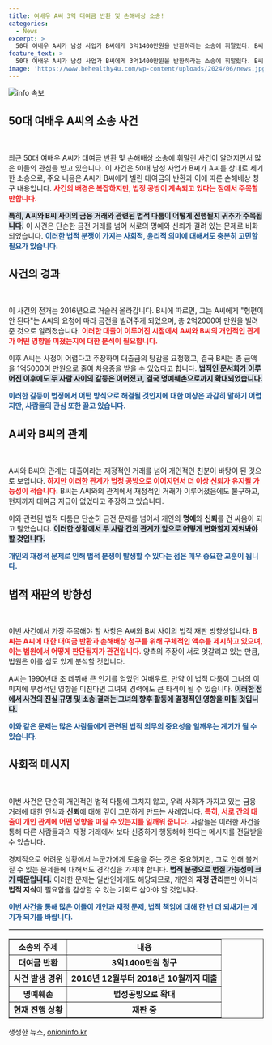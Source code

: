 ```yaml
---
title: 여배우 A씨 3억 대여금 반환 및 손해배상 소송!
categories:
  - News
excerpt: >
  50대 여배우 A씨가 남성 사업가 B씨에게 3억1400만원을 반환하라는 소송에 휘말렸다. B씨는 A씨가 금전적인 어려움을 호소하며 돈을 빌린 후 지급을 거부했다고 주장, 법정공방이 다시 시작됐다. 여러분의 관심을 끌 만한 이 이슈의 전말은?
feature_text: >
  50대 여배우 A씨가 남성 사업가 B씨에게 3억1400만원을 반환하라는 소송에 휘말렸다. B씨는 A씨가 금전적인 어려움을 호소하며 돈을 빌린 후 지급을 거부했다고 주장, 법정공방이 다시 시작됐다. 여러분의 관심을 끌 만한 이 이슈의 전말은?
image: 'https://www.behealthy4u.com/wp-content/uploads/2024/06/news.jpg'
---
```


<p><img src="https://www.behealthy4u.com/wp-content/uploads/2024/06/news.jpg" alt="info 속보" /></p>

<h2 data-ke-size="size26">50대 여배우 A씨의 소송 사건</h2>

<p data-ke-size="size16">&nbsp;</p>

<p>최근 50대 여배우 A씨가 대여금 반환 및 손해배상 소송에 휘말린 사건이 알려지면서 많은 이들의 관심을 받고 있습니다. 이 사건은 50대 남성 사업가 B씨가 A씨를 상대로 제기한 소송으로, 주요 내용은 A씨가 B씨에게 빌린 대여금의 반환과 이에 따른 손해배상 청구 내용입니다. <b><span style="color: #ee2323;">사건의 배경은 복잡하지만, 법정 공방이 계속되고 있다는 점에서 주목할 만합니다.</span></b></p>

<p><b><span style="background-color: #21538527;">특히, A씨와 B씨 사이의 금융 거래와 관련된 법적 다툼이 어떻게 진행될지 귀추가 주목됩니다.</span></b> 이 사건은 단순한 금전 거래를 넘어 서로의 명예와 신뢰가 걸려 있는 문제로 비화되었습니다. <b><span style="color: #1a5490;">이러한 법적 분쟁이 가지는 사회적, 윤리적 의미에 대해서도 충분히 고민할 필요가 있습니다.</span></b></p>

<h2 data-ke-size="size26">사건의 경과</h2>

<p data-ke-size="size16">&nbsp;</p>

<p>이 사건의 전개는 2016년으로 거슬러 올라갑니다. B씨에 따르면, 그는 A씨에게 "형편이 안 된다"는 A씨의 요청에 따라 금전을 빌려주게 되었으며, 총 2억2000여 만원을 빌려준 것으로 알려졌습니다. <b><span style="color: #ee2323;">이러한 대출이 이루어진 시점에서 A씨와 B씨의 개인적인 관계가 어떤 영향을 미쳤는지에 대한 분석이 필요합니다.</span></b></p>

<p>이후 A씨는 사정이 어렵다고 주장하며 대출금의 탕감을 요청했고, 결국 B씨는 총 금액을 1억5000여 만원으로 줄여 차용증을 받을 수 있었다고 합니다. <b><span style="background-color: #21538527;">법적인 문서화가 이루어진 이후에도 두 사람 사이의 갈등은 이어졌고, 결국 명예훼손으로까지 확대되었습니다.</span></b></p>

<p><b><span style="color: #1a5490;">이러한 갈등이 법정에서 어떤 방식으로 해결될 것인지에 대한 예상은 과감히 말하기 어렵지만, 사람들의 관심 또한 끌고 있습니다.</span></b></p>

<h2 data-ke-size="size26">A씨와 B씨의 관계</h2>

<p data-ke-size="size16">&nbsp;</p>

<p>A씨와 B씨의 관계는 대출이라는 재정적인 거래를 넘어 개인적인 친분이 바탕이 된 것으로 보입니다. <b><span style="color: #ee2323;">하지만 이러한 관계가 법정 공방으로 이어지면서 더 이상 신뢰가 유지될 가능성이 적습니다.</span></b> B씨는 A씨와의 관계에서 재정적인 거래가 이루어졌음에도 불구하고, 현재까지 대여금 지급이 없었다고 주장하고 있습니다. </p>

<p>이와 관련된 법적 다툼은 단순히 금전 문제를 넘어서 개인의 <strong>명예</strong>와 <strong>신뢰</strong>를 건 싸움이 되고 말았습니다. <b><span style="background-color: #21538527;">이러한 상황에서 두 사람 간의 관계가 앞으로 어떻게 변화할지 지켜봐야 할 것입니다.</span></b></p>

<p><b><span style="color: #1a5490;">개인의 재정적 문제로 인해 법적 분쟁이 발생할 수 있다는 점은 매우 중요한 교훈이 됩니다.</span></b></p>

<h2 data-ke-size="size26">법적 재판의 방향성</h2>

<p data-ke-size="size16">&nbsp;</p>

<p>이번 사건에서 가장 주목해야 할 사항은 A씨와 B씨 사이의 법적 재판 방향성입니다. <b><span style="color: #ee2323;">B씨는 A씨에 대한 대여금 반환과 손해배상 청구를 위해 구체적인 액수를 제시하고 있으며, 이는 법원에서 어떻게 판단될지가 관건입니다.</span></b> 양측의 주장이 서로 엇갈리고 있는 만큼, 법원은 이를 심도 있게 분석할 것입니다.</p>

<p>A씨는 1990년대 초 데뷔해 큰 인기를 얻었던 여배우로, 만약 이 법적 다툼이 그녀의 이미지에 부정적인 영향을 미친다면 그녀의 경력에도 큰 타격이 될 수 있습니다. <b><span style="background-color: #21538527;">이러한 점에서 사건의 진실 규명 및 소송 결과는 그녀의 향후 활동에 결정적인 영향을 미칠 것입니다.</span></b></p>

<p><b><span style="color: #1a5490;">이와 같은 문제는 많은 사람들에게 관련된 법적 의무의 중요성을 일깨우는 계기가 될 수 있습니다.</span></b></p>

<h2 data-ke-size="size26">사회적 메시지</h2>

<p data-ke-size="size16">&nbsp;</p>

<p>이번 사건은 단순히 개인적인 법적 다툼에 그치지 않고, 우리 사회가 가지고 있는 금융 거래에 대한 인식과 <strong>신뢰</strong>에 대해 깊이 고민하게 만드는 사례입니다. <b><span style="color: #ee2323;">특히, 서로 간의 대출이 개인 관계에 어떤 영향을 미칠 수 있는지를 일깨워 줍니다.</span></b> 사람들은 이러한 사건을 통해 다른 사람들과의 재정 거래에서 보다 신중하게 행동해야 한다는 메시지를 전달받을 수 있습니다.</p>

<p>경제적으로 어려운 상황에서 누군가에게 도움을 주는 것은 중요하지만, 그로 인해 불거질 수 있는 문제들에 대해서도 경각심을 가져야 합니다. <b><span style="background-color: #21538527;">법적 분쟁으로 번질 가능성이 크기 때문입니다.</span></b> 이러한 문제는 일반인에게도 해당되므로, 개인의 <strong>재정 관리</strong>뿐만 아니라 <strong>법적 지식</strong>이 필요함을 감상할 수 있는 기회로 삼아야 할 것입니다.</p>

<p><b><span style="color: #1a5490;">이번 사건을 통해 많은 이들이 개인과 재정 문제, 법적 책임에 대해 한 번 더 되새기는 계기가 되기를 바랍니다.</span></b></p>

<hr style="border:1px solid #ccc;">

<table style="width: 100%; border-collapse: collapse;" border="1">

<tbody>

<tr>

<td style="text-align: center; height: 17px;"><b>소송의 주제</b></td>

<td style="text-align: center; height: 17px;"><b>내용</b></td>

</tr>

<tr>

<td style="text-align: center; height: 17px;"><b>대여금 반환</b></td>

<td style="text-align: center; height: 17px;"><b>3억1400만원 청구</b></td>

</tr>

<tr>

<td style="text-align: center; height: 17px;"><b>사건 발생 경위</b></td>

<td style="text-align: center; height: 17px;"><b>2016년 12월부터 2018년 10월까지 대출</b></td>

</tr>

<tr>

<td style="text-align: center; height: 17px;"><b>명예훼손</b></td>

<td style="text-align: center; height: 17px;"><b>법정공방으로 확대</b></td>

</tr>

<tr>

<td style="text-align: center; height: 17px;"><b>현재 진행 상황</b></td>

<td style="text-align: center; height: 17px;"><b>재판 중</b></td>

</tr>

</tbody>

</table>
생생한 뉴스, <a href="https://onioninfo.kr" rel="dofollow">onioninfo.kr</a>


